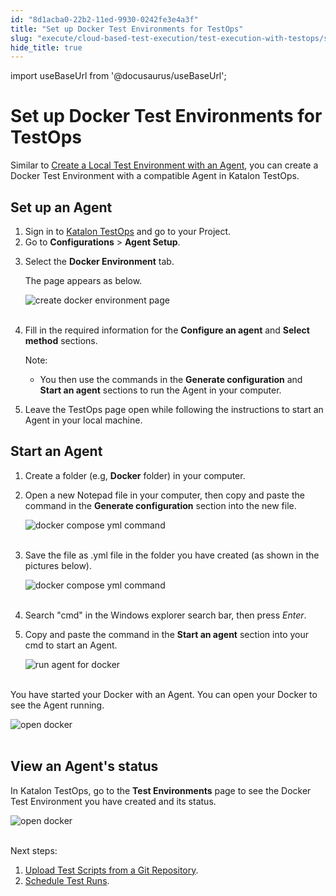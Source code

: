 ```yaml
---
id: "8d1acba0-22b2-11ed-9930-0242fe3e4a3f"
title: "Set up Docker Test Environments for TestOps"
slug: "execute/cloud-based-test-execution/test-execution-with-testops/set-up-docker-test-environments-for-testops"
hide_title: true
---
```

import useBaseUrl from '@docusaurus/useBaseUrl';


# <a id="id" class="anchor_top_offset"/><a id="ariaid-title1" class="anchor_top_offset"/>Set up Docker Test Environments for TestOps

<p xmlns="http://www.w3.org/1999/xhtml" className="p">Similar to <a className="xref" href="/execute/cloud-based-test-execution/test-execution-with-testops/local-test-environments/create-a-local-test-environment-with-an-agent">Create     a Local Test Environment with an Agent</a>, you can create a Docker   Test Environment with a compatible Agent in Katalon TestOps.</p> 

## <a id="id_1" class="anchor_top_offset"/>Set up an Agent

<ol xmlns="http://www.w3.org/1999/xhtml" className="ol"><li className="li">Sign in to <a className="xref j-external-link" href="https://testops.katalon.io/login" target="_blank">Katalon TestOps</a> and go to your Project.</li><li className="li">Go to <strong className="ph b">Configurations</strong> &gt; <strong className="ph b">Agent Setup</strong>.</li><li className="li">     <p className="p">Select the <strong className="ph b">Docker Environment</strong> tab.</p>     <p className="p">The page appears as below.</p>     <p className="p"> <img className="image" src={useBaseUrl("https://github.com/katalon-studio/docs-images/raw/master/katalon-analytics/docs/testops-revamp-aug-docker/create-agent-for-docker-environment-page-2.png")} alt="create docker environment page" /><br /><br />     </p>   </li><li className="li">     <p className="p">Fill in the required information for the <strong className="ph b">Configure an agent</strong> and <strong className="ph b">Select method</strong> sections.</p>     <div className="note note note_note"><span className="note__title">Note:</span>        <p className="p">       </p><div className="p">         <ul className="ul"><li className="li">             <p className="p">You then use the commands in the <strong className="ph b">Generate configuration</strong> and <strong className="ph b">Start an agent</strong> sections to run the Agent in your computer.</p>           </li></ul>       </div>     </div>   </li><li className="li">     <p className="p">Leave the TestOps page open while following the instructions to start an Agent in your local machine.</p>   </li></ol> 

## <a id="id_2" class="anchor_top_offset"/>Start an Agent

<ol xmlns="http://www.w3.org/1999/xhtml" className="ol"><li className="li">     <p className="p">Create a folder (e.g, <strong className="ph b">Docker</strong> folder) in your computer.</p>   </li><li className="li">     <p className="p">Open a new Notepad file in your computer, then copy and paste the command in the <strong className="ph b">Generate configuration</strong> section into the new file.</p>     <p className="p"> <img className="image" src={useBaseUrl("https://github.com/katalon-studio/docs-images/raw/master/katalon-analytics/docs/testops-revamp-aug-docker/copy-paste-notepad-docker-compose-yml-file.png")} alt="docker compose yml command" /><br /><br />     </p>   </li><li className="li">     <p className="p">Save the file as .yml file in the folder you have created (as shown in the pictures below).</p>     <p className="p"> <img className="image" src={useBaseUrl("https://github.com/katalon-studio/docs-images/raw/master/katalon-analytics/docs/testops-revamp-aug-docker/save-notepad-file-in-docker-folder.png")} alt="docker compose yml command" /><br /><br />     </p>   </li><li className="li">     <p className="p">Search "cmd" in the Windows explorer search bar, then press <em className="ph i">Enter</em>.</p>   </li><li className="li">     <p className="p">Copy and paste the command in the <strong className="ph b">Start an agent</strong> section into your cmd to start an Agent.</p>     <p className="p"> <img className="image" src={useBaseUrl("https://github.com/katalon-studio/docs-images/raw/master/katalon-analytics/docs/testops-revamp-aug-docker/run-docker-compose-in-cmd.png")} alt="run agent for docker" /><br /><br />     </p>   </li></ol> 
<p xmlns="http://www.w3.org/1999/xhtml" className="p">You have started your Docker with an Agent. You can open your Docker to see the Agent running.</p> 
<p xmlns="http://www.w3.org/1999/xhtml" className="p"> <img className="image" src={useBaseUrl("https://github.com/katalon-studio/docs-images/raw/master/katalon-analytics/docs/testops-revamp-aug-docker/agent-running-in-docker.png")} alt="open docker" /><br /><br /> </p> 

## <a id="id_3" class="anchor_top_offset"/>View an Agent's status

<p xmlns="http://www.w3.org/1999/xhtml" className="p">In Katalon TestOps, go to the <strong className="ph b">Test Environments</strong> page to see the Docker Test Environment you have created and its status.</p> 
<p xmlns="http://www.w3.org/1999/xhtml" className="p"> <img className="image" src={useBaseUrl("https://github.com/katalon-studio/docs-images/raw/master/katalon-analytics/docs/testops-revamp-aug-docker/docker-appears-in-test-environment-page-2.png")} alt="open docker" /><br /><br /> </p> 
<p xmlns="http://www.w3.org/1999/xhtml" className="p">Next steps:</p> 
<ol xmlns="http://www.w3.org/1999/xhtml" className="ol"><li className="li"> <a className="xref" href="/organize/upload-test-scripts-from-the-git-repository-to-katalon-testops">Upload Test Scripts from a Git Repository</a>.</li><li className="li"> <a className="xref" href="/execute/schedule-test-execution/schedule-test-runs-in-testops">Schedule Test Runs</a>.</li></ol> 
